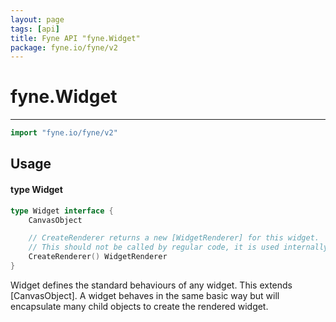 ```yaml
---
layout: page
tags: [api]
title: Fyne API "fyne.Widget"
package: fyne.io/fyne/v2
---
```


# fyne.Widget
---
```go
import "fyne.io/fyne/v2"
```

## Usage

#### type Widget

```go
type Widget interface {
	CanvasObject

	// CreateRenderer returns a new [WidgetRenderer] for this widget.
	// This should not be called by regular code, it is used internally to render a widget.
	CreateRenderer() WidgetRenderer
}
```

Widget defines the standard behaviours of any widget. This extends [CanvasObject]. A widget behaves in the same basic way but will encapsulate many child objects to create the rendered widget.
